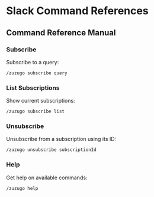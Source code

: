 # Slack Command References

## Command Reference Manual

### Subscribe

Subscribe to a query:

```
/zuzugo subscribe query
```

### List Subscriptions

Show current subscriptions:

```
/zuzugo subscribe list
```

### Unsubscribe

Unsubscribe from a subscription using its ID:

```
/zuzugo unsubscribe subscriptionId
```

### Help

Get help on available commands:

```
/zuzugo help
```
